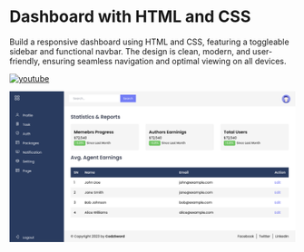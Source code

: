 # Dashboard with HTML and CSS 

Build a responsive dashboard using HTML and CSS, featuring a toggleable sidebar and functional navbar. The design is clean, modern, and user-friendly, ensuring seamless navigation and optimal viewing on all devices.

[![youtube](https://img.shields.io/badge/YouTube-red?style=for-the-badge&logo=youtube&logoColor=white)](https://youtu.be/-efFsgnfLXI)

![Logo](https://raw.githubusercontent.com/codzsword/dashboard-with-html-and-css/main/demo-dashboard-html-css.png)

